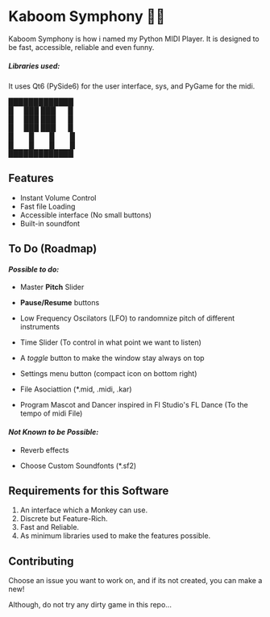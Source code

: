 # Kaboom Symphony 🎺💥
Kaboom Symphony is how i named my Python MIDI Player. It is designed to be fast, accessible, reliable and even funny. 
##### Libraries used:
It uses Qt6 (PySide6) for the user interface, sys, and PyGame for the midi.                                                                     
                                           
█████████████              
█⠀⠀███ ███ ⠀⠀█               
█⠀⠀███ ███⠀ ⠀█               
█⠀⠀███ ███ ⠀⠀█              
█⠀⠀⠀█⠀⠀⠀█⠀⠀⠀█          
█⠀⠀⠀█⠀⠀⠀█⠀⠀⠀█              
█████████████

## Features

- Instant Volume Control
- Fast file Loading
- Accessible interface (No small buttons)
- Built-in soundfont

## To Do (Roadmap)

#### *Possible to do:*
- Master **Pitch** Slider

- **Pause/Resume** buttons

- Low Frequency Oscilators (LFO) to randomnize pitch of different instruments

- Time Slider (To control in what point we want to listen)

- A *toggle* button to make the window stay always on top

- Settings menu button (compact icon on bottom right)

- File Asociattion (*.mid, .midi, .kar) 

- Program Mascot and Dancer inspired in Fl Studio's FL Dance (To the tempo of midi File)

#### *Not Known to be Possible:*

- Reverb effects

- Choose Custom Soundfonts (*.sf2)


## Requirements for this Software

1. An interface which a Monkey can use.
1. Discrete but Feature-Rich.
1. Fast and Reliable.
1. As minimum libraries used to make the features possible.

## Contributing

Choose an issue you want to work on, and if its not created, you can make a new!



Although, do not try any dirty game in this repo...

